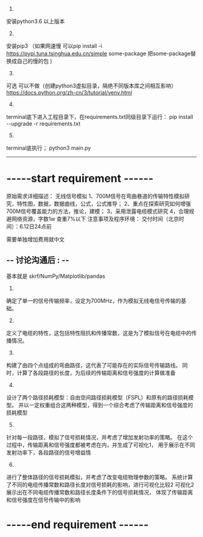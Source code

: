 1.
安装python3.6 以上版本

2. 
安装pip3 
（如果网速慢 可以pip install -i https://pypi.tuna.tsinghua.edu.cn/simple some-package  把some-package替换成自己的慢的包 )

3.
可选  可以不做（创建python3虚拟目录，隔绝不同版本库之间相互影响）
https://docs.python.org/zh-cn/3/tutorial/venv.html

4.

terminal底下进入工程目录下，在requirements.txt同级目录下运行：
pip install --upgrade -r requirements.txt

5.
terminal底执行；
python3 main.py




-------------------



# -----start requirement ------

原始需求详细描述：
无线信号模拟
1、700M信号在弯曲巷道的传输特性模拟研究，特性图，数据，数据曲线，公式，公式推导；
2、重点在探索研究如何增强700M信号覆盖能力的方法，推论，建模；
3，采用泄露电缆模式研究
4，合理规避网络资源，字数1w 查重7%以下
注意事项及程序环境：
交付时间（北京时间）：6.12日24点前

需要单独增加费用就中文


## -- 讨论沟通后 : --

基本就是 skrf/NumPy/Matplotlib/pandas

1.
确定了单一的信号传输频率，设定为700MHz，作为模拟无线电信号传输的基础。

2.
定义了电缆的特性，这包括特性阻抗和传播常数，这是为了模拟信号在电缆中的传播情况。

3.
构建了由四个点组成的弯曲路径，这代表了可能存在的实际信号传输路线。
同时，计算了各段路径的长度，为后续的传输距离和信号强度的计算做准备

4.
设计了两个路径损耗模型：自由空间路径损耗模型（FSPL）和原有的路径损耗模型。
并以一定权重组合这两种模型，得到一个综合考虑了传输距离和信号强度的损耗模型

5.
针对每一段路径，模拟了信号损耗情况，并考虑了增加发射功率的策略。
在这个过程中，传输距离和信号强度都被考虑在内，并生成了可视化1，
用于展示在不同发射功率下，各段路径的信号增益情

6.
进行了整体路径的信号损耗模拟，并考虑了改变电缆物理参数的策略。
系统计算了不同的电缆传播常数和路径长度对信号损耗的影响，进行可视化比较2
可视化2展示出在不同电缆传播常数和路径长度条件下的信号损耗情况，
体现了传输距离和信号强度在信号传输中的影响




# -----end   requirement ------
